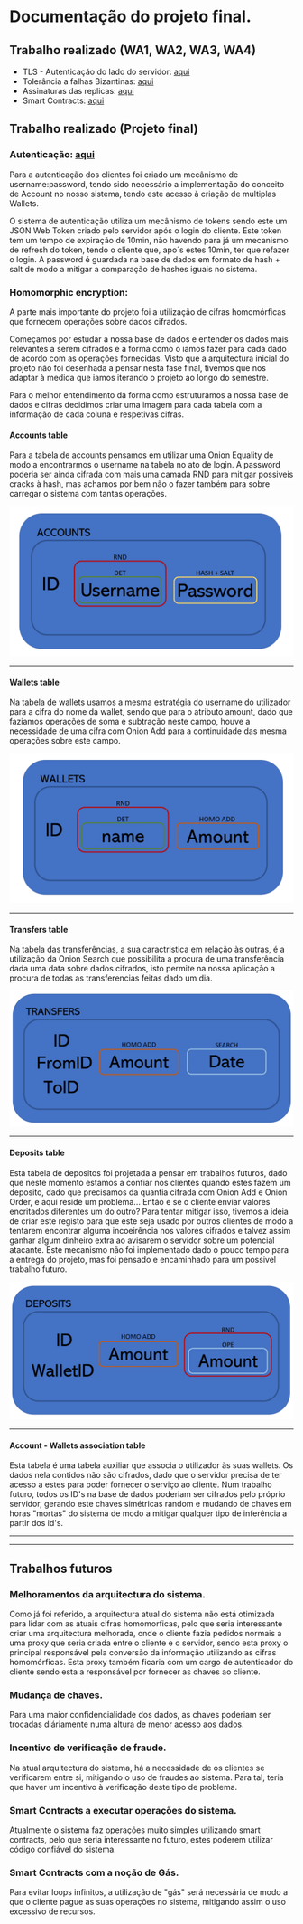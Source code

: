 # Documentação do projeto final.

## Trabalho realizado (WA1, WA2, WA3, WA4)
* TLS - Autenticação do lado do servidor: [aqui](../../../Server#configurações-tls-wa1)
* Tolerância a falhas Bizantinas: [aqui](../../../Server#garantias-para-tolerância-a-servidores-bizantinos)
* Assinaturas das replicas: [aqui](../../../Server#receção-das-respostas-assinadas-das-réplicas-postman)
* Smart Contracts: [aqui](../../../Server#smart-contracts)

## Trabalho realizado (Projeto final)

### Autenticação: [aqui](../../../Server/Documentation/AUTHENTICATION.md)

Para a autenticação dos clientes foi criado um mecânismo de username:password, tendo sido necessário a implementação do conceito de Account no nosso sistema, tendo este acesso à criação de multiplas Wallets. 

O sistema de autenticação utiliza um mecânismo de tokens sendo este um JSON Web Token criado pelo servidor após o login do cliente. Este token tem um tempo de expiração de 10min, não havendo para já um mecanismo de refresh do token, tendo o cliente que, apo´s estes 10min, ter que refazer o login. A password é guardada na base de dados em formato de hash + salt de modo a mitigar a comparação de hashes iguais no sistema.

### Homomorphic encryption: 

A parte mais importante do projeto foi a utilização de cifras homomórficas que fornecem operações sobre dados cifrados. 

Começamos por estudar a nossa base de dados e entender os dados mais relevantes a serem cifrados e a forma como o iamos fazer para cada dado de acordo com as operações fornecidas. Visto que a arquitectura inicial do projeto não foi desenhada a pensar nesta fase final, tivemos que nos adaptar à medida que iamos iterando o projeto ao longo do semestre. 

Para o melhor entendimento da forma como estruturamos a nossa base de dados e cifras decidimos criar uma imagem para cada tabela com a informação de cada coluna e respetivas cifras.

#### Accounts table

Para a tabela de accounts pensamos em utilizar uma Onion Equality de modo a encontrarmos o username na tabela no ato de login. A password poderia ser ainda cifrada com mais uma camada RND para mitigar possiveis cracks à hash, mas achamos por bem não o fazer também para sobre carregar o sistema com tantas operações.

![Accounts table](../Images/ACCOUNTS.png)

---

#### Wallets table

Na tabela de wallets usamos a mesma estratégia do username do utilizador para a cifra do nome da wallet, sendo que para o atributo amount, dado que faziamos operações de soma e subtração neste campo, houve a necessidade de uma cifra com Onion Add para a continuidade das mesma operações sobre este campo.

![Accounts table](../Images/WALLETS.png)

---

#### Transfers table

Na tabela das transferências, a sua caractristica em relação às outras, é a utilização da Onion Search que possibilita a procura de uma transferência dada uma data sobre dados cifrados, isto permite na nossa aplicação a procura de todas as transferencias feitas dado um dia.

![Accounts table](../Images/TRANSFERS.png)

---

#### Deposits table

Esta tabela de depositos foi projetada a pensar em trabalhos futuros, dado que neste momento estamos a confiar nos clientes quando estes fazem um deposito, dado que precisamos da quantia cifrada com Onion Add e Onion Order, e aqui reside um problema... Então e se o cliente enviar valores encritados diferentes um do outro? Para tentar mitigar isso, tivemos a ideia de criar este registo para que este seja usado por outros clientes de modo a tentarem encontrar alguma incoeirência nos valores cifrados e talvez assim ganhar algum dinheiro extra ao avisarem o servidor sobre um potencial atacante. Este mecanismo não foi implementado dado o pouco tempo para a entrega do projeto, mas foi pensado e encaminhado para um possivel trabalho futuro.

![Accounts table](../Images/DEPOSITS.png)

---

#### Account - Wallets association table

Esta tabela é uma tabela auxiliar que associa o utilizador às suas wallets. Os dados nela contidos não são cifrados, dado que o servidor precisa de ter acesso a estes para poder fornecer o serviço ao cliente. Num trabalho futuro, todos os ID's na base de dados poderiam ser cifrados pelo próprio servidor, gerando este chaves simétricas random e mudando de chaves em horas "mortas" do sistema de modo a mitigar qualquer tipo de inferência a partir dos id's.


---
---

## Trabalhos futuros

### Melhoramentos da arquitectura do sistema.
Como já foi referido, a arquitectura atual do sistema não está otimizada para lidar com as atuais cifras homomorficas, pelo que seria interessante criar uma arquitectura melhorada, onde o cliente fazia pedidos normais a uma proxy que seria criada entre o cliente e o servidor, sendo esta proxy o principal responsável pela conversão da informação utilizando as cifras homomórficas. Esta proxy também ficaria com um cargo de autenticador do cliente sendo esta a responsável por fornecer as chaves ao cliente.

### Mudança de chaves.
Para uma maior confidencialidade dos dados, as chaves poderiam ser trocadas diáriamente numa altura de menor acesso aos dados.

### Incentivo de verificação de fraude.
Na atual arquitectura do sistema, há a necessidade de os clientes se verificarem entre si, mitigando o uso de fraudes ao sistema. Para tal, teria que haver um incentivo à verificação deste tipo de problema.

### Smart Contracts a executar operações do sistema.
Atualmente o sistema faz operações muito simples utilizando smart contracts, pelo que seria interessante no futuro, estes poderem utilizar código confiável do sistema.

### Smart Contracts com a noção de Gás.
Para evitar loops infinitos, a utilização de "gás" será necessária de modo a que o cliente pague as suas operações no sistema, mitigando assim o uso excessivo de recursos.
